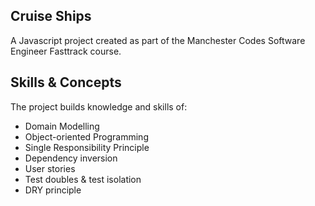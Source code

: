 ## Cruise Ships
A Javascript project created as part of the Manchester Codes Software Engineer Fasttrack course. 

## Skills & Concepts
The project builds knowledge and skills of:

* Domain Modelling
* Object-oriented Programming
* Single Responsibility Principle
* Dependency inversion
* User stories
* Test doubles & test isolation
* DRY principle
